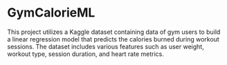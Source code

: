 # GymCalorieML
This project utilizes a Kaggle dataset containing data of gym users to build a linear regression model that predicts the calories burned during workout sessions. The dataset includes various features such as user weight, workout type, session duration, and heart rate metrics.
